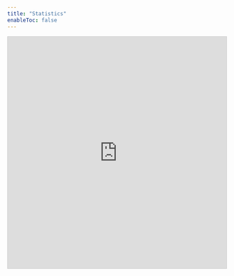 ```yaml
---
title: "Statistics"
enableToc: false
---
```

<iframe class="airtable-embed" src="https://airtable.com/embed/shrm9vrOUpscNxCKy?backgroundColor=blue&viewControls=on" frameborder="0" onmousewheel="" width="100%" height="533" style="background: transparent; border: 1px solid #ccc;"></iframe>